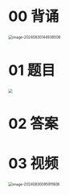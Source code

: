 # 00 背诵

<img src="https://cvp.oss-cn-shanghai.aliyuncs.com/202408301449816.png" alt="image-20240830144938506" style="zoom:50%;" />

# 01 题目

<img src="https://cvp.oss-cn-shanghai.aliyuncs.com/202408291050404.png" style="zoom:50%;" />



# 02 答案







# 03 视频

<img src="https://cvp.oss-cn-shanghai.aliyuncs.com/202408300959808.png" alt="image-20240830095911606" style="zoom:50%;" />
